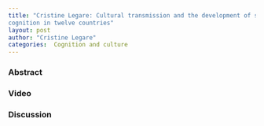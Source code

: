 ```yaml
---
title: "Cristine Legare: Cultural transmission and the development of social
cognition in twelve countries"
layout: post
author: "Cristine Legare"
categories:  Cognition and culture
---
```


### Abstract

### Video

### Discussion
